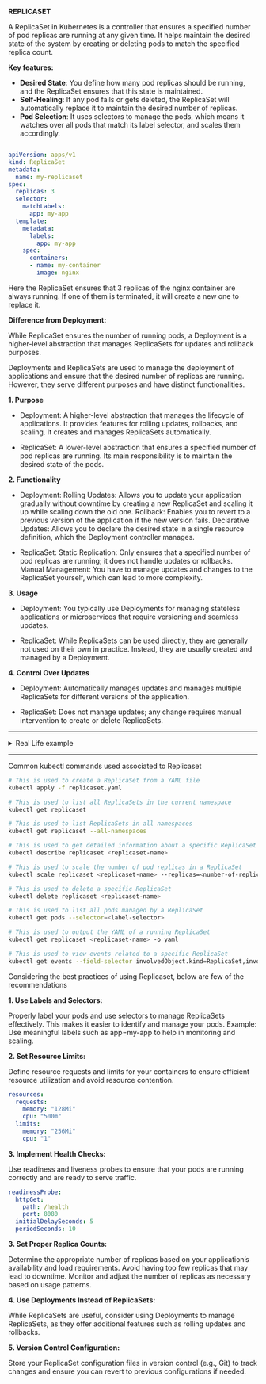 
**REPLICASET**

A ReplicaSet in Kubernetes is a controller that ensures a specified number of pod replicas are running at any given time. 
It helps maintain the desired state of the system by creating or deleting pods to match the specified replica count.

**Key features:**

- **Desired State**: You define how many pod replicas should be running, and the ReplicaSet ensures that this state is maintained.
- **Self-Healing**: If any pod fails or gets deleted, the ReplicaSet will automatically replace it to maintain the desired number of replicas.
- **Pod Selection**: It uses selectors to manage the pods, which means it watches over all pods that match its label selector, and scales them accordingly.

```yaml

apiVersion: apps/v1
kind: ReplicaSet
metadata:
  name: my-replicaset
spec:
  replicas: 3
  selector:
    matchLabels:
      app: my-app
  template:
    metadata:
      labels:
        app: my-app
    spec:
      containers:
      - name: my-container
        image: nginx
```

Here the ReplicaSet ensures that 3 replicas of the nginx container are always running. If one of them is terminated, it will create a new one to replace it.

**Difference from Deployment:**

While ReplicaSet ensures the number of running pods, a Deployment is a higher-level abstraction that manages ReplicaSets for updates and rollback purposes.

Deployments and ReplicaSets are used to manage the deployment of applications and ensure that the desired number of replicas are running. 
However, they serve different purposes and have distinct functionalities.

**1. Purpose**

- Deployment:
A higher-level abstraction that manages the lifecycle of applications. It provides features for rolling updates, rollbacks, and scaling. It creates and manages ReplicaSets automatically.

- ReplicaSet:
A lower-level abstraction that ensures a specified number of pod replicas are running. Its main responsibility is to maintain the desired state of the pods.

**2. Functionality**

- Deployment:
Rolling Updates: Allows you to update your application gradually without downtime by creating a new ReplicaSet and scaling it up while scaling down the old one.
Rollback: Enables you to revert to a previous version of the application if the new version fails.
Declarative Updates: Allows you to declare the desired state in a single resource definition, which the Deployment controller manages.

- ReplicaSet:
Static Replication: Only ensures that a specified number of pod replicas are running; it does not handle updates or rollbacks.
Manual Management: You have to manage updates and changes to the ReplicaSet yourself, which can lead to more complexity.

**3. Usage**

- Deployment:
You typically use Deployments for managing stateless applications or microservices that require versioning and seamless updates.

- ReplicaSet:
While ReplicaSets can be used directly, they are generally not used on their own in practice. Instead, they are usually created and managed by a Deployment.

**4. Control Over Updates**

- Deployment:
Automatically manages updates and manages multiple ReplicaSets for different versions of the application.

- ReplicaSet:
Does not manage updates; any change requires manual intervention to create or delete ReplicaSets.

---

<details>

  <summary>Real Life example</summary>

Imagine there’s a popular tea brand looking to start a series of Tea stalls and want to make sure there are always 3 tea stalls running in a busy area to serve tea the customers.

Components in the Tea Stall Example:

- **Pod**: Each tea stall is a pod, responsible for serving tea.
- **ReplicaSet**: The tea brand is like the ReplicaSet, ensuring that exactly 3 tea stalls are always operational.
- **Desired Replicas**: The tea brand decides that there must be 3 tea stalls serving tea at any given time.

In our example, how the ReplicaSet works:

**Initial Setup:**
The brand sets up 3 tea stalls in the area (3 pod replicas).

**Tea Stall Failure:**
If one tea stall closes down due to any reason (e.g., equipment failure, tea runs out), the brand (ReplicaSet) immediately sets up another tea stall at the same location or a nearby location to ensure there are still 3 stalls serving tea.

**Scaling Demand:**
If a huge event is happening and more people need tea, the brand can decide to scale up the number of tea stalls (increasing the replica count). For instance, they might scale up to 5 tea stalls during a festival, and later reduce back to 3 once the crowd diminishes.

**Self-Healing:**
If a tea stall runs out of ingredients or is damaged, the brand ensures that a new stall is quickly set up to keep the total number of active stalls at 3.

</details>

---

Common kubectl commands used associated to Replicaset

```bash
# This is used to create a ReplicaSet from a YAML file
kubectl apply -f replicaset.yaml

# This is used to list all ReplicaSets in the current namespace
kubectl get replicaset

# This is used to list ReplicaSets in all namespaces
kubectl get replicaset --all-namespaces

# This is used to get detailed information about a specific ReplicaSet
kubectl describe replicaset <replicaset-name>

# This is used to scale the number of pod replicas in a ReplicaSet
kubectl scale replicaset <replicaset-name> --replicas=<number-of-replicas>

# This is used to delete a specific ReplicaSet
kubectl delete replicaset <replicaset-name>

# This is used to list all pods managed by a ReplicaSet
kubectl get pods --selector=<label-selector>

# This is used to output the YAML of a running ReplicaSet
kubectl get replicaset <replicaset-name> -o yaml

# This is used to view events related to a specific ReplicaSet
kubectl get events --field-selector involvedObject.kind=ReplicaSet,involvedObject.name=<replicaset-name>

```

Considering the best practices of using Replicaset, below are few of the recommendations

**1. Use Labels and Selectors:**

Properly label your pods and use selectors to manage ReplicaSets effectively. This makes it easier to identify and manage your pods.
Example: Use meaningful labels such as app=my-app to help in monitoring and scaling.

**2. Set Resource Limits:**

Define resource requests and limits for your containers to ensure efficient resource utilization and avoid resource contention.

```yaml
resources:
  requests:
    memory: "128Mi"
    cpu: "500m"
  limits:
    memory: "256Mi"
    cpu: "1"
```

**3. Implement Health Checks:**

Use readiness and liveness probes to ensure that your pods are running correctly and are ready to serve traffic.

```yaml
readinessProbe:
  httpGet:
    path: /health
    port: 8080
  initialDelaySeconds: 5
  periodSeconds: 10
```

**3. Set Proper Replica Counts:**

Determine the appropriate number of replicas based on your application’s availability and load requirements. Avoid having too few replicas that may lead to downtime.
Monitor and adjust the number of replicas as necessary based on usage patterns.

**4. Use Deployments Instead of ReplicaSets:**

While ReplicaSets are useful, consider using Deployments to manage ReplicaSets, as they offer additional features such as rolling updates and rollbacks.

**5. Version Control Configuration:**

Store your ReplicaSet configuration files in version control (e.g., Git) to track changes and ensure you can revert to previous configurations if needed.

